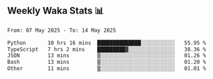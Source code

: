 ## Weekly Waka Stats 📊
<!--START_SECTION:waka-->

```txt
From: 07 May 2025 - To: 14 May 2025

Python       10 hrs 16 mins  ██████████████░░░░░░░░░░░   55.95 %
TypeScript   7 hrs 2 mins    █████████▓░░░░░░░░░░░░░░░   38.36 %
JSON         13 mins         ▒░░░░░░░░░░░░░░░░░░░░░░░░   01.26 %
Bash         13 mins         ▒░░░░░░░░░░░░░░░░░░░░░░░░   01.20 %
Other        11 mins         ▒░░░░░░░░░░░░░░░░░░░░░░░░   01.01 %
```

<!--END_SECTION:waka-->

<!--

Here are some ideas to get you started:

- 🔭 I’m currently working on (way to add branches committed on)
- 🌱 I’m currently learning Web Frameworks and Machine Learning! (Lisp, JS (react & angular), Python, and __)
- 💬 Ask me about ...
- 📫 How to reach me: 
- 😄 Pronouns: He/Him/His
- ⚡ Fun fact: ...

that-recsys-lab
-->
